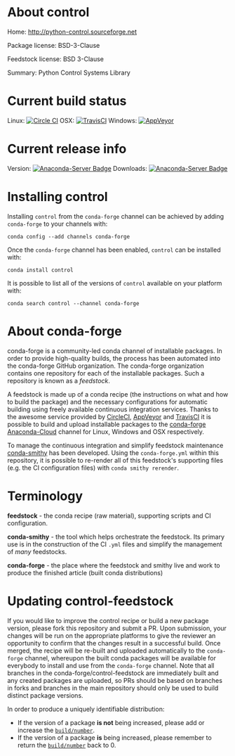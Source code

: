 About control
=============

Home: http://python-control.sourceforge.net

Package license: BSD-3-Clause

Feedstock license: BSD 3-Clause

Summary: Python Control Systems Library



Current build status
====================

Linux: [![Circle CI](https://circleci.com/gh/conda-forge/control-feedstock.svg?style=shield)](https://circleci.com/gh/conda-forge/control-feedstock)
OSX: [![TravisCI](https://travis-ci.org/conda-forge/control-feedstock.svg?branch=master)](https://travis-ci.org/conda-forge/control-feedstock)
Windows: [![AppVeyor](https://ci.appveyor.com/api/projects/status/github/conda-forge/control-feedstock?svg=True)](https://ci.appveyor.com/project/conda-forge/control-feedstock/branch/master)

Current release info
====================
Version: [![Anaconda-Server Badge](https://anaconda.org/conda-forge/control/badges/version.svg)](https://anaconda.org/conda-forge/control)
Downloads: [![Anaconda-Server Badge](https://anaconda.org/conda-forge/control/badges/downloads.svg)](https://anaconda.org/conda-forge/control)

Installing control
==================

Installing `control` from the `conda-forge` channel can be achieved by adding `conda-forge` to your channels with:

```
conda config --add channels conda-forge
```

Once the `conda-forge` channel has been enabled, `control` can be installed with:

```
conda install control
```

It is possible to list all of the versions of `control` available on your platform with:

```
conda search control --channel conda-forge
```


About conda-forge
=================

conda-forge is a community-led conda channel of installable packages.
In order to provide high-quality builds, the process has been automated into the
conda-forge GitHub organization. The conda-forge organization contains one repository
for each of the installable packages. Such a repository is known as a *feedstock*.

A feedstock is made up of a conda recipe (the instructions on what and how to build
the package) and the necessary configurations for automatic building using freely
available continuous integration services. Thanks to the awesome service provided by
[CircleCI](https://circleci.com/), [AppVeyor](http://www.appveyor.com/)
and [TravisCI](https://travis-ci.org/) it is possible to build and upload installable
packages to the [conda-forge](https://anaconda.org/conda-forge)
[Anaconda-Cloud](http://docs.anaconda.org/) channel for Linux, Windows and OSX respectively.

To manage the continuous integration and simplify feedstock maintenance
[conda-smithy](http://github.com/conda-forge/conda-smithy) has been developed.
Using the ``conda-forge.yml`` within this repository, it is possible to re-render all of
this feedstock's supporting files (e.g. the CI configuration files) with ``conda smithy rerender``.


Terminology
===========

**feedstock** - the conda recipe (raw material), supporting scripts and CI configuration.

**conda-smithy** - the tool which helps orchestrate the feedstock.
                   Its primary use is in the construction of the CI ``.yml`` files
                   and simplify the management of *many* feedstocks.

**conda-forge** - the place where the feedstock and smithy live and work to
                  produce the finished article (built conda distributions)


Updating control-feedstock
==========================

If you would like to improve the control recipe or build a new
package version, please fork this repository and submit a PR. Upon submission,
your changes will be run on the appropriate platforms to give the reviewer an
opportunity to confirm that the changes result in a successful build. Once
merged, the recipe will be re-built and uploaded automatically to the
`conda-forge` channel, whereupon the built conda packages will be available for
everybody to install and use from the `conda-forge` channel.
Note that all branches in the conda-forge/control-feedstock are
immediately built and any created packages are uploaded, so PRs should be based
on branches in forks and branches in the main repository should only be used to
build distinct package versions.

In order to produce a uniquely identifiable distribution:
 * If the version of a package **is not** being increased, please add or increase
   the [``build/number``](http://conda.pydata.org/docs/building/meta-yaml.html#build-number-and-string).
 * If the version of a package **is** being increased, please remember to return
   the [``build/number``](http://conda.pydata.org/docs/building/meta-yaml.html#build-number-and-string)
   back to 0.
